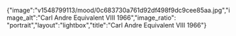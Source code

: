 {"image":"v1548799113/mood/0c683730a761d92df498f9dc9cee85aa.jpg","image_alt":"Carl Andre Equivalent VIII 1966","image_ratio": "portrait","layout":"lightbox","title":"Carl Andre Equivalent VIII 1966"}